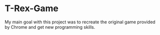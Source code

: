 # T-Rex-Game
My main goal with this project was to recreate the original game provided by Chrome and get new programming skills.
